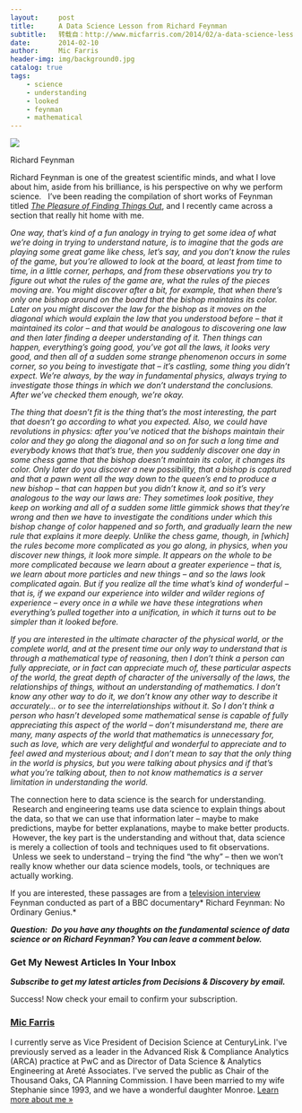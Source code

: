 ```yaml
---
layout:     post
title:      A Data Science Lesson from Richard Feynman
subtitle:   转载自：http://www.micfarris.com/2014/02/a-data-science-lesson-from-richard-feynman/
date:       2014-02-10
author:     Mic Farris
header-img: img/background0.jpg
catalog: true
tags:
    - science
    - understanding
    - looked
    - feynman
    - mathematical
---
```

![](http://www.micfarris.com/wp-content/uploads/2014/02/pleasure.jpg)


Richard Feynman

Richard Feynman is one of the greatest scientific minds, and what I love about him, aside from his brilliance, is his perspective on why we perform science.   I’ve been reading the compilation of short works of Feynman titled *[The Pleasure of Finding Things Out](http://www.amazon.com/Pleasure-Finding-Things-Out-Richard/dp/0465023959/ref=sr_1_1?s=books&ie=UTF8&qid=1391987899&sr=1-1&keywords=the+pleasure+of+finding+things+out)*, and I recently came across a section that really hit home with me.






*One way, that’s kind of a fun analogy in trying to get some idea of what we’re doing in trying to understand nature, is to imagine that the gods are playing some great game like chess, let’s say, and you don’t know the rules of the game, but you’re allowed to look at the board, at least from time to time, in a little corner, perhaps, and from these observations you try to figure out what the rules of the game are, what the rules of the pieces moving are. You might discover after a bit, for example, that when there’s only one bishop around on the board that the bishop maintains its color. Later on you might discover the law for the bishop as it moves on the diagonal which would explain the law that you understood before – that it maintained its color – and that would be analogous to discovering one law and then later finding a deeper understanding of it. Then things can happen, everything’s going good, you’ve got all the laws, it looks very good, and then all of a sudden some strange phenomenon occurs in some corner, so you being to investigate that – it’s castling, some thing you didn’t expect. We’re always, by the way in fundamental physics, always trying to investigate those things in which we don’t understand the conclusions. After we’ve checked them enough, we’re okay.*



*The thing that doesn’t fit is the thing that’s the most interesting, the part that doesn’t go according to what you expected. Also, we could have revolutions in physics: after you’ve noticed that the bishops maintain their color and they go along the diagonal and so on for such a long time and everybody knows that that’s true, then you suddenly discover one day in some chess game that the bishop doesn’t maintain its color, it changes its color. Only later do you discover a new possibility, that a bishop is captured and that a pawn went all the way down to the queen’s end to produce a new bishop – that can happen but you didn’t know it, and so it’s very analogous to the way our laws are: They sometimes look positive, they keep on working and all of a sudden some little gimmick shows that they’re wrong and then we have to investigate the conditions under which this bishop change of color happened and so forth, and gradually learn the new rule that explains it more deeply. Unlike the chess game, though, in [which] the rules become more complicated as you go along, in physics, when you discover new things, it look more simple. It appears on the whole to be more complicated because we learn about a greater experience – that is, we learn about more particles and new things – and so the laws look complicated again. But if you realize all the time what’s kind of wonderful – that is, if we expand our experience into wilder and wilder regions of experience – every once in a while we have these integrations when everything’s pulled together into a unification, in which it turns out to be simpler than it looked before.*



*If you are interested in the ultimate character of the physical world, or the complete world, and at the present time our only way to understand that is through a mathematical type of reasoning, then I don’t think a person can fully appreciate, or in fact can appreciate much of, these particular aspects of the world, the great depth of character of the universally of the laws, the relationships of things, without an understanding of mathematics. I don’t know any other way to do it, we don’t know any other way to describe it accurately… or to see the interrelationships without it. So I don’t think a person who hasn’t developed some mathematical sense is capable of fully appreciating this aspect of the world – don’t misunderstand me, there are many, many aspects of the world that mathematics is unnecessary for, such as love, which are very delightful and wonderful to appreciate and to feel awed and mysterious about; and I don’t mean to say that the only thing in the world is physics, but you were talking about physics and if that’s what you’re talking about, then to not know mathematics is a server limitation in understanding the world.*



The connection here to data science is the search for understanding.  Research and engineering teams use data science to explain things about the data, so that we can use that information later – maybe to make predictions, maybe for better explanations, maybe to make better products.  However, the key part is the understanding and without that, data science is merely a collection of tools and techniques used to fit observations.  Unless we seek to understand – trying the find “the why” – then we won’t really know whether our data science models, tools, or techniques are actually working.



If you are interested, these passages are from a [television interview](http://www.youtube.com/watch?v=o1dgrvlWML4) Feynman conducted as part of a BBC documentary* Richard Feynman: No Ordinary Genius.*




***Question:  Do you have any thoughts on the fundamental science of data science or on Richard Feynman? You can leave a comment below.***

### Get My Newest Articles In Your Inbox

***Subscribe to get my latest articles from Decisions & Discovery by email.***

Success! Now check your email to confirm your subscription.

### [Mic Farris](http://www.micfarris.com/author/admin)

I currently serve as Vice President of Decision Science at CenturyLink. I've previously served as a leader in the Advanced Risk & Compliance Analytics (ARCA) practice at PwC and as Director of Data Science & Analytics Engineering at Areté Associates. I've served the public as Chair of the Thousand Oaks, CA Planning Commission. I have been married to my wife Stephanie since 1993, and we have a wonderful daughter Monroe. [Learn more about me »](http://www.micfarris.com/about)
